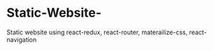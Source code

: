 # Static-Website-
Static website using react-redux, react-router, materailize-css, react-navigation
